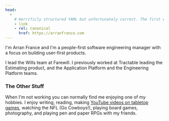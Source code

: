 ```yaml
---
head:
  - 
    # Horrificly structured YAML but unfortunately correct. The first element in the list is the tag, the second element is a list of attributes
    - link
    - rel: canonical
      href: https://arranfrance.com
---
```

<profile-image />
I'm Arran France and I'm a people-first software engineering manager with a focus on building user-first products.

I lead the Wills team at Farewill. I previously worked at Tractable leading the Estimating product, and the Application Platform and the Engineering Platform teams.

### The Other Stuff

When I'm not working you can normally find me enjoying one of my hobbies. I enjoy writing, reading, making [YouTube videos on tabletop games](https://www.youtube.com/c/@arranfrance), watching the NFL (Go Cowboys!), playing board games, photography, and playing pen and paper RPGs with my friends.